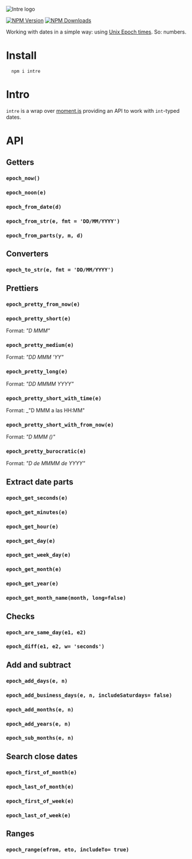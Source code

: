 ![Intre logo](https://intre.afialapis.com/logo.png)

[![NPM Version](https://badge.fury.io/js/intre.svg)](https://www.npmjs.com/package/intre)
[![NPM Downloads](https://img.shields.io/npm/dm/intre.svg?style=flat)](https://www.npmjs.com/package/intre)

Working with dates in a simple way: using [Unix Epoch times](https://en.wikipedia.org/wiki/Unix_time). So: numbers.

# Install

```
  npm i intre
```

# Intro

`intre` is a wrap over [moment.js](https://momentjs.com/) providing an API to work with `int`-typed dates.


# API


## Getters

### `epoch_now()`

### `epoch_noon(e)`

### `epoch_from_date(d)`

### `epoch_from_str(e, fmt = 'DD/MM/YYYY')`

### `epoch_from_parts(y, m, d)`

## Converters

### `epoch_to_str(e, fmt = 'DD/MM/YYYY')`

## Prettiers

### `epoch_pretty_from_now(e)`

### `epoch_pretty_short(e)`

Format: _"D MMM"_

### `epoch_pretty_medium(e)`

Format: _"DD MMM 'YY"_

### `epoch_pretty_long(e)`
  
Format: _"DD MMMM YYYY"_

### `epoch_pretty_short_with_time(e)`
  
Format: _"D MMM a las HH:MM"

### `epoch_pretty_short_with_from_now(e)`
  
Format: _"D MMM (<from Now>)"_

### `epoch_pretty_burocratic(e)`
  
Format: _"D de MMMM de YYYY"_


## Extract date parts


### `epoch_get_seconds(e)`

### `epoch_get_minutes(e)`

### `epoch_get_hour(e)`

### `epoch_get_day(e)`

### `epoch_get_week_day(e)`

### `epoch_get_month(e)`

### `epoch_get_year(e)`

### `epoch_get_month_name(month, long=false)`

## Checks

### `epoch_are_same_day(e1, e2)`

### `epoch_diff(e1, e2, w= 'seconds')`

##  Add and subtract

### `epoch_add_days(e, n)`

### `epoch_add_business_days(e, n, includeSaturdays= false)`

### `epoch_add_months(e, n)`

### `epoch_add_years(e, n)`

### `epoch_sub_months(e, n)`

## Search close dates

### `epoch_first_of_month(e)`

### `epoch_last_of_month(e)`

### `epoch_first_of_week(e)`

### `epoch_last_of_week(e)`

## Ranges

### `epoch_range(efrom, eto, includeTo= true)`


